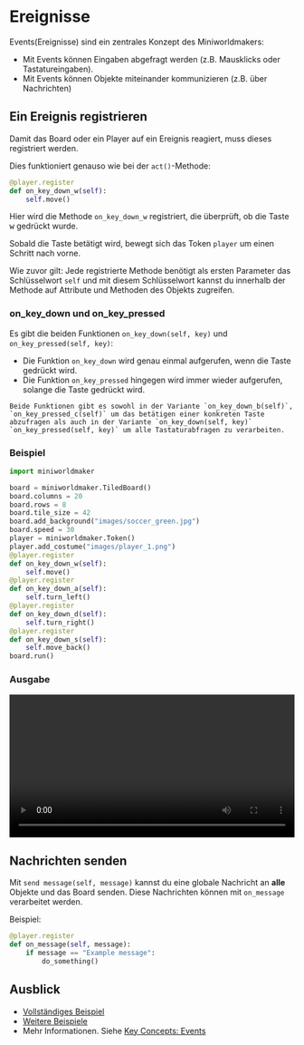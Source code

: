 # Ereignisse

Events(Ereignisse) sind ein zentrales Konzept des Miniworldmakers:

* Mit Events können Eingaben abgefragt werden (z.B. Mausklicks oder
  Tastatureingaben).
* Mit Events können Objekte miteinander kommunizieren (z.B. über
  Nachrichten)

## Ein Ereignis registrieren

Damit das Board oder ein Player auf ein Ereignis reagiert, muss dieses
registriert werden.

Dies funktioniert genauso wie bei der `act()`-Methode:

``` python
@player.register
def on_key_down_w(self):
    self.move()
```

Hier wird die Methode `on_key_down_w` registriert, die überprüft, ob die
Taste <kbd>w</kbd> gedrückt wurde.

Sobald die Taste betätigt wird, bewegt sich das Token `player` um einen
Schritt nach vorne.

Wie zuvor gilt: Jede registrierte Methode benötigt als ersten Parameter
das Schlüsselwort `self` und mit diesem Schlüsselwort kannst du
innerhalb der Methode auf Attribute und Methoden des Objekts zugreifen.

### on_key_down und on_key_pressed

Es gibt die beiden Funktionen `on_key_down(self, key)` und
`on_key_pressed(self, key)`:

* Die Funktion `on_key_down` wird genau einmal aufgerufen, wenn die
  Taste gedrückt wird.
* Die Funktion `on_key_pressed` hingegen wird immer wieder aufgerufen, 
  solange die Taste gedrückt wird.

```{note}
Beide Funktionen gibt es sowohl in der Variante `on_key_down_b(self)`, 
`on_key_pressed_c(self)` um das betätigen einer konkreten Taste
abzufragen als auch in der Variante `on_key_down(self, key)` 
`on_key_pressed(self, key)` um alle Tastaturabfragen zu verarbeiten.
```

### Beispiel

```python
import miniworldmaker

board = miniworldmaker.TiledBoard()
board.columns = 20
board.rows = 8
board.tile_size = 42
board.add_background("images/soccer_green.jpg")
board.speed = 30
player = miniworldmaker.Token()
player.add_costume("images/player_1.png")
@player.register
def on_key_down_w(self):
    self.move()
@player.register
def on_key_down_a(self):
    self.turn_left()
@player.register
def on_key_down_d(self):
    self.turn_right()
@player.register
def on_key_down_s(self):
    self.move_back()
board.run()
```

### Ausgabe

 <video controls loop width=100%>
  <source src="../_static/token_events.webm" type="video/webm">
  Your browser does not support the video tag.
</video> 


## Nachrichten senden

Mit `send message(self, message)` kannst du eine globale Nachricht an
**alle** Objekte und das Board senden. Diese Nachrichten können mit
`on_message` verarbeitet werden.

Beispiel:

``` python
@player.register
def on_message(self, message):
    if message == "Example message":
        do_something()
```

## Ausblick

* [Vollständiges
    Beispiel](https://codeberg.org/a_siebel/miniworldmaker_cookbook/src/branch/main/tutorial/05%20-%20events.py)
* [Weitere
    Beispiele](https://codeberg.org/a_siebel/miniworldmaker_cookbook/src/branch/main/tutorial/05%20-%20events.py)
* Mehr Informationen. Siehe [Key Concepts: Events](../key_concepts/events)
